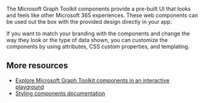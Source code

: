The Microsoft Graph Toolkit components provide a pre-built UI that looks and feels like other Microsoft 365 experiences. These web components can be used out the box with the provided design directly in your app. 

If you want to match your branding with the components and change the way they look or the type of data shown, you can customize the components by using attributes, CSS custom properties, and templating.

## More resources
- [Explore Microsoft Graph Toolkit components in an interactive playground](https://mgt.dev)
- [Styling components documentation](https://docs.microsoft.com/graph/toolkit/customize-components/style?WT.mc_id=m365-19989-cxa)